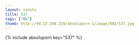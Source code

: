 ```yaml
--- 
layout: sieutv
title: 537
tags: ["0k"]
thumb: http://94.23.248.219/absoluporn-1/image/002/537.jpg
---
```

{% include absoluporn key="537" %} 

